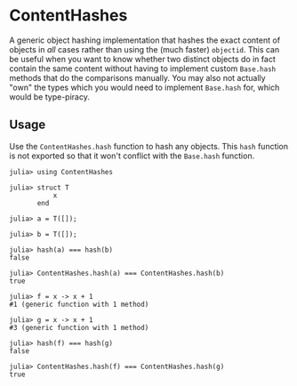 # ContentHashes

A generic object hashing implementation that hashes the exact content of
objects in *all* cases rather than using the (much faster) `objectid`. This can
be useful when you want to know whether two distinct objects do in fact contain
the same content without having to implement custom `Base.hash` methods that do
the comparisons manually. You may also not actually "own" the types which you
would need to implement `Base.hash` for, which would be type-piracy.

## Usage

Use the `ContentHashes.hash` function to hash any objects. This `hash` function
is not exported so that it won't conflict with the `Base.hash` function.

```
julia> using ContentHashes

julia> struct T
           x
       end

julia> a = T([]);

julia> b = T([]);

julia> hash(a) === hash(b)
false

julia> ContentHashes.hash(a) === ContentHashes.hash(b)
true

julia> f = x -> x + 1
#1 (generic function with 1 method)

julia> g = x -> x + 1
#3 (generic function with 1 method)

julia> hash(f) === hash(g)
false

julia> ContentHashes.hash(f) === ContentHashes.hash(g)
true
```


